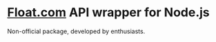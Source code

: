 # [Float.com](https://dev.float.com/) API wrapper for Node.js

Non-official package, developed by enthusiasts.
